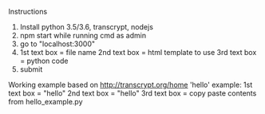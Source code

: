 Instructions

1. Install python 3.5/3.6, transcrypt, nodejs
2. npm start while running cmd as admin
3. go to "localhost:3000"
4. 1st text box = file name
   2nd text box = html template to use
   3rd text box = python code
5. submit

Working example based on http://transcrypt.org/home 'hello' example:
1st text box = "hello"
2nd text box = "hello"
3rd text box = copy paste contents from hello_example.py